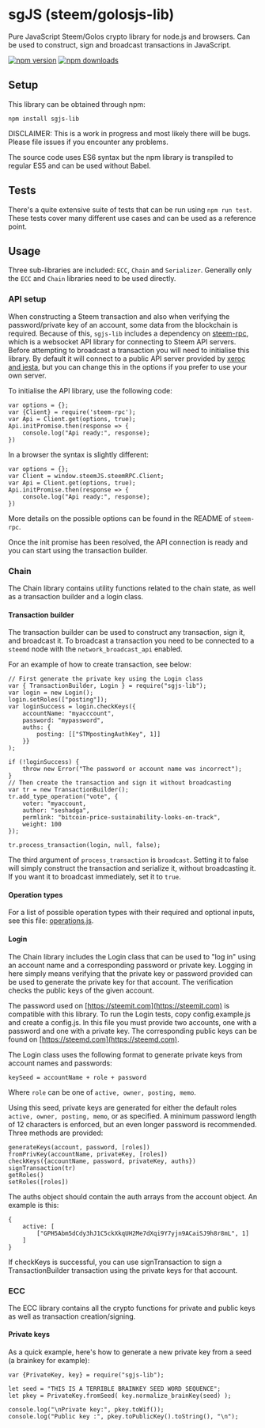 # sgJS (steem/golosjs-lib)

Pure JavaScript Steem/Golos crypto library for node.js and browsers. Can be used to construct, sign and broadcast transactions in JavaScript.

[![npm version](https://img.shields.io/npm/v/sgjs-lib.svg?style=flat-square)](https://www.npmjs.com/package/sgjs-lib)
[![npm downloads](https://img.shields.io/npm/dm/sgjs-lib.svg?style=flat-square)](https://www.npmjs.com/package/sgjs-lib)

## Setup

This library can be obtained through npm:
```
npm install sgjs-lib
```

DISCLAIMER: This is a work in progress and most likely there will be bugs. Please file issues if you encounter any problems.

The source code uses ES6 syntax but the npm library is transpiled to regular ES5 and can be used without Babel.

## Tests
There's a quite extensive suite of tests that can be run using `npm run test`. These tests cover many different use cases and can be used as a reference point.

## Usage

Three sub-libraries are included: `ECC`, `Chain` and `Serializer`. Generally only the `ECC` and `Chain` libraries need to be used directly.

### API setup
When constructing a Steem transaction and also when verifying the password/private key of an account, some data from the blockchain is required. Because of this, `sgjs-lib` includes a dependency on [steem-rpc](https://github.com/svk31/steem-rpc), which is a websocket API library for connecting to Steem API servers. Before attempting to broadcast a transaction you will need to initialise this library. By default it will connect to a public API server provided by [xeroc and jesta](https://steemit.com/steemws/@jesta/steem-ws-the-public-steem-api-cluster), but you can change this in the options if you prefer to use your own server.

To initialise the API library, use the following code:

```
var options = {};
var {Client} = require('steem-rpc');
var Api = Client.get(options, true);
Api.initPromise.then(response => {
    console.log("Api ready:", response);
})
```

In a browser the syntax is slightly different:

```
var options = {};
var Client = window.steemJS.steemRPC.Client;
var Api = Client.get(options, true);
Api.initPromise.then(response => {
    console.log("Api ready:", response);
})
```

More details on the possible options can be found in the README of `steem-rpc`.

Once the init promise has been resolved, the API connection is ready and you can start using the transaction builder.

### Chain
The Chain library contains utility functions related to the chain state, as well as a transaction builder and a login class.

#### Transaction builder
The transaction builder can be used to construct any transaction, sign it, and broadcast it. To broadcast a transaction you need to be connected to a `steemd` node with the `network_broadcast_api` enabled.

For an example of how to create transaction, see below:

```
// First generate the private key using the Login class
var { TransactionBuilder, Login } = require("sgjs-lib");
var login = new Login();
login.setRoles(["posting"]);
var loginSuccess = login.checkKeys({
    accountName: "myacccount",
    password: "mypassword",
    auths: {
        posting: [["STMpostingAuthKey", 1]]
    }}
);

if (!loginSuccess) {
    throw new Error("The password or account name was incorrect");
}    
// Then create the transaction and sign it without broadcasting
var tr = new TransactionBuilder();
tr.add_type_operation("vote", {
    voter: "myaccount,
    author: "seshadga",
    permlink: "bitcoin-price-sustainability-looks-on-track",
    weight: 100
});

tr.process_transaction(login, null, false);
```

The third argument of `process_transaction` is `broadcast`. Setting it to false will simply construct the transaction and serialize it, without broadcasting it. If you want it to broadcast immediately, set it to `true`.

#### Operation types
For a list of possible operation types with their required and optional inputs, see this file: [operations.js](https://github.com/svk31/sgjs-lib/blob/master/lib/serializer/src/operations.js).

#### Login
The Chain library includes the Login class that can be used to "log in" using an account name and a corresponding password or private key. Logging in here simply means verifying that the private key or password provided can be used to generate the private key for that account. The verification checks the public keys of the given account.

The password used on [https://steemit.com](https://steemit.com) is compatible with this library. To run the Login tests, copy config.example.js and create a config.js. In this file you must provide two accounts, one with a password and one with a private key. The corresponding public keys can be found on [https://steemd.com](https://steemd.com).

The Login class uses the following format to generate private keys from account names and passwords:

```
keySeed = accountName + role + password
```
Where `role` can be one of `active, owner, posting, memo`.

Using this seed, private keys are generated for either the default roles `active, owner, posting, memo`, or as specified. A minimum password length of 12 characters is enforced, but an even longer password is recommended. Three methods are provided:

```
generateKeys(account, password, [roles])
fromPrivKey(accountName, privateKey, [roles])
checkKeys({accountName, password, privateKey, auths})
signTransaction(tr)
getRoles()
setRoles([roles])
```

The auths object should contain the auth arrays from the account object. An example is this:

```
{
    active: [
        ["GPH5Abm5dCdy3hJ1C5ckXkqUH2Me7dXqi9Y7yjn9ACaiSJ9h8r8mL", 1]
    ]
}
```

If checkKeys is successful, you can use signTransaction to sign a TransactionBuilder transaction using the private keys for that account.

### ECC
The ECC library contains all the crypto functions for private and public keys as well as transaction creation/signing.

#### Private keys
As a quick example, here's how to generate a new private key from a seed (a brainkey for example):

```
var {PrivateKey, key} = require("sgjs-lib");

let seed = "THIS IS A TERRIBLE BRAINKEY SEED WORD SEQUENCE";
let pkey = PrivateKey.fromSeed( key.normalize_brainKey(seed) );

console.log("\nPrivate key:", pkey.toWif());
console.log("Public key :", pkey.toPublicKey().toString(), "\n");
```
